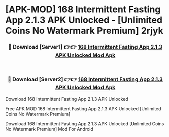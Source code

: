 # [APK-MOD] 168 Intermittent Fasting App 2.1.3 APK Unlocked - [Unlimited Coins No Watermark Premium] 2rjyk



<div align="center">
<h3>🔴 Download [Server1] 👉👉 <a href="https://momento.my/?title=168_Intermittent_Fasting_App_2.1.3_APK_Unlocked">168 Intermittent Fasting App 2.1.3 APK Unlocked Mod Apk</a></h3><br>

<h3>🔴 Download [Server2] 👉👉 <a href="https://momento.my/?title=168_Intermittent_Fasting_App_2.1.3_APK_Unlocked">168 Intermittent Fasting App 2.1.3 APK Unlocked Mod Apk</a></h3>
</div>



Download 168 Intermittent Fasting App 2.1.3 APK Unlocked 

Free APK MOD 168 Intermittent Fasting App 2.1.3 APK Unlocked [Unlimited Coins No Watermark Premium]

Download 168 Intermittent Fasting App 2.1.3 APK Unlocked [Unlimited Coins No Watermark Premium] Mod For Android

